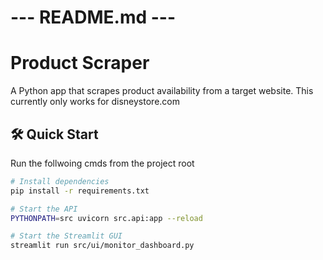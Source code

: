 # --- README.md ---

# Product Scraper
A Python app that scrapes product availability from a target website.
This currently only works for disneystore.com

## 🛠️ Quick Start
Run the follwoing cmds from the project root

```bash
# Install dependencies
pip install -r requirements.txt

# Start the API
PYTHONPATH=src uvicorn src.api:app --reload

# Start the Streamlit GUI
streamlit run src/ui/monitor_dashboard.py

